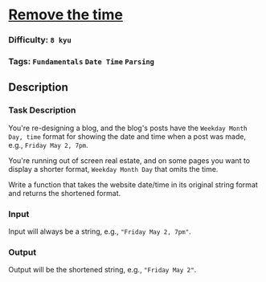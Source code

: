 # [Remove the time](https://www.codewars.com/kata/56b0ff16d4aa33e5bb00008e)

### Difficulty: `8 kyu`

### Tags: `Fundamentals` `Date Time` `Parsing`

## Description

### Task Description

You're re-designing a blog, and the blog's posts have the `Weekday Month Day, time` format for showing the date and time when a post was made, e.g., `Friday May 2, 7pm`.

You're running out of screen real estate, and on some pages you want to display a shorter format, `Weekday Month Day` that omits the time.

Write a function that takes the website date/time in its original string format and returns the shortened format.

### Input
Input will always be a string, e.g., `"Friday May 2, 7pm"`. 

### Output
Output will be the shortened string, e.g., `"Friday May 2"`.


